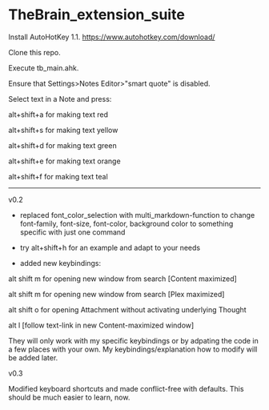 # TheBrain_extension_suite

Install AutoHotKey 1.1.
https://www.autohotkey.com/download/

Clone this repo.

Execute tb_main.ahk.

Ensure that Settings>Notes Editor>"smart quote" is disabled.

Select text in a Note and press:

alt+shift+a for making text red

alt+shift+s for making text yellow

alt+shift+d for making text green

alt+shift+e for making text orange

alt+shift+f for making text teal

---
v0.2

* replaced font_color_selection with multi_markdown-function to change font-family, font-size, font-color, background color to something specific with just one command
* try alt+shift+h for an example and adapt to your needs

* added new keybindings:

alt shift m for opening new window from search [Content maximized]

alt shift m for opening new window from search [Plex maximized]

alt shift o for opening Attachment without activating underlying Thought

alt l [follow text-link in new Content-maximized window]

They will only work with my specific keybindings or by adpating the code in a few places with your own.
My keybindings/explanation how to modify will be added later.

v0.3

Modified keyboard shortcuts and made conflict-free with defaults. This should be much easier to learn, now.
